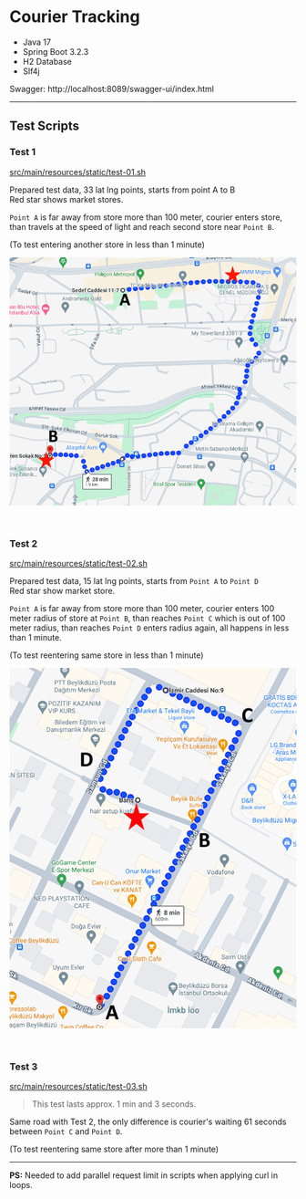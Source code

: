 # Courier Tracking
- Java 17
- Spring Boot 3.2.3
- H2 Database
- Slf4j

Swagger: http://localhost:8089/swagger-ui/index.html
***
## Test Scripts
### Test 1

[src/main/resources/static/test-01.sh](https://github.com/atifimal/courier-track/blob/6381100a9c066e31f4105622737e0a463e819063/src/main/resources/static/test-01.sh)

Prepared test data, 33 lat lng points, starts from point A to B <br>
Red star shows market stores. 

`Point A` is far away from store more than 100 meter, courier enters store, than travels at the speed of light and reach second store near `Point B`. <br>

(To test entering another store in less than 1 minute)

![test-01](src/main/resources/static/map-test-01.png)

<br>

### Test 2

[src/main/resources/static/test-02.sh](https://github.com/atifimal/courier-track/blob/6381100a9c066e31f4105622737e0a463e819063/src/main/resources/static/test-02.sh)

Prepared test data, 15 lat lng points, starts from `Point A` to `Point D` <br>
Red star show market store.

`Point A` is far away from store more than 100 meter, courier enters 100 meter radius of store at `Point B`, than reaches `Point C` which is out of 100 meter radius, than reaches `Point D` enters radius again, all happens in less than 1 minute.<br>

(To test reentering same store in less than 1 minute)

![test-02](src/main/resources/static/map-test-02-03.png)

<br>

### Test 3

[src/main/resources/static/test-03.sh](https://github.com/atifimal/courier-track/blob/6381100a9c066e31f4105622737e0a463e819063/src/main/resources/static/test-03.sh)

> This test lasts approx. 1 min and 3 seconds.

Same road with Test 2, the only difference is courier's waiting 61 seconds between `Point C` and `Point D`.

(To test reentering same store after more than 1 minute)


***

**PS:** Needed to add parallel request limit in scripts when applying curl in loops.
